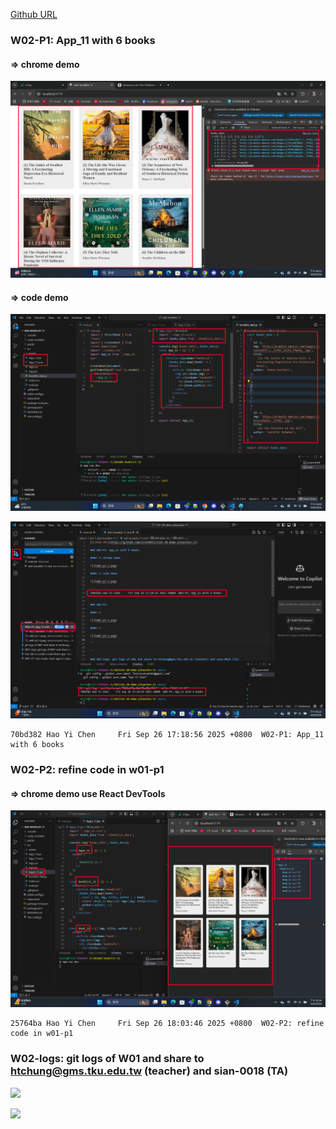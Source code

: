 [Github URL](https://github.com/213410011/1141-2N-demo-yihaochen-11)

### W02-P1: App_11 with 6 books

#### => chrome demo

![](w02-p1-1.png)

#### => code demo

![](w02-p1-2.png)

![](w02-p1-3.png)

```
70bd382 Hao Yi Chen     Fri Sep 26 17:18:56 2025 +0800  W02-P1: App_11 with 6 books
```

### W02-P2: refine code in w01-p1

#### => chrome demo use React DevTools

![](w02-p2.png)

```
25764ba Hao Yi Chen     Fri Sep 26 18:03:46 2025 +0800  W02-P2: refine code in w01-p1
```

### W02-logs: git logs of W01 and share to htchung@gms.tku.edu.tw (teacher) and sian-0018 (TA)

![](w02-log.png)

![](w02-share.png)
